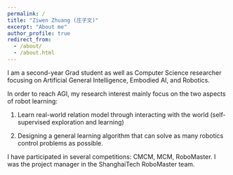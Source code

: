 ```yaml
---
permalink: /
title: "Ziwen Zhuang (庄子文)"
excerpt: "About me"
author_profile: true
redirect_from: 
  - /about/
  - /about.html
---
```


I am a second-year Grad student as well as Computer Science researcher focusing on Artificial General Intelligence, Embodied AI, and Robotics.

In order to reach AGI, my research interest mainly focus on the two aspects of robot learning:

1. Learn real-world relation model through interacting with the world (self-supervised exploration and learning)

2. Designing a general learning algorithm that can solve as many robotics control problems as possible.

I have participated in several competitions: CMCM, MCM, RoboMaster. I was the project manager in the ShanghaiTech RoboMaster team.
